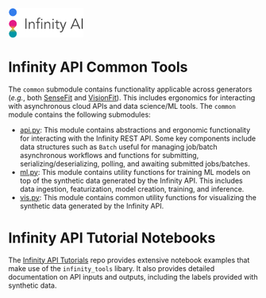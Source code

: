 <p align="left">
  <img src="../../doc/logo.png" width="30%">
</p>

# Infinity API Common Tools

The `common` submodule contains functionality applicable across generators (*e.g.*, both [SenseFit](../sensefit/) and [VisionFit](../visionfit/)). This includes ergonomics for interacting with asynchronous cloud APIs and data science/ML tools. The `common` module contains the following submodules:

- [api.py](./api.py): This module contains abstractions and ergonomic functionality for interacting with the Infinity REST API. Some key components include data structures such as `Batch` useful for managing job/batch asynchronous workflows and functions for submitting, serializing/deserializing, polling, and awaiting submitted jobs/batches.
- [ml.py](./ml/): This module contains utility functions for training ML models on top of the synthetic data generated by the Infinity API. This includes data ingestion, featurization, model creation, training, and inference.
- [vis.py](./vis/): This module contains common utility functions for visualizing the synthetic data generated by the Infinity API.

# Infinity API Tutorial Notebooks

The [Infinity API Tutorials](https://github.com/toinfinityai/infinity-tutorials) repo provides extensive notebook examples that make use of the `infinity_tools` libary. It also provides detailed documentation on API inputs and outputs, including the labels provided with synthetic data.
